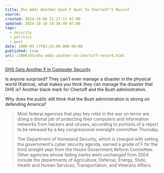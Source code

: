 ```yaml
---
title: Dhs Adds Another Quot F Quot To Chertoff'S Record
source: 
created: 2024-10-06 21:27:13-07:00
updated: 2024-10-10 14:58:40-07:00
tags:
  - security
  - politics
  - post
date: 2006-03-17T01:25:00.000-08:00
published: true
url: /2006/03/dhs-adds-another-to-chertoff-record.html
---
```



[DHS Gets Another F in Computer Security](http://www.washingtonpost.com/wp-dyn/content/article/2006/03/15/AR2006031501589.html "DHS Gets Another F in Computer Security")  
  
Is anyone surprised? They can't even manage a disaster in the physical world (Katrina), what makes you think they can manage the disaster that DHS is? Another black mark for Chertoff and the Bush administration.  
  
Why does the public still think that the Bush administration is strong on defending America?  
  

>   
> Most federal agencies that play key roles in the war on terror are doing a dismal job of protecting their computers and information networks from hackers and viruses, according to portions of a report to be released by a key congressional oversight committee Thursday.  
>   
> The Department of Homeland Security, which is charged with setting the government's cyber security agenda, earned a grade of F for the third straight year from the House Government Reform Committee. Other agencies whose failing marks went unchanged from 2004 include the departments of Agriculture, Defense, Energy, State, Health and Human Services, Transportation, and Veterans Affairs.